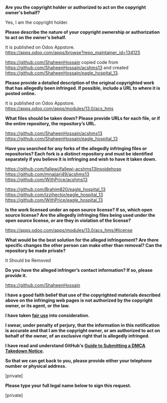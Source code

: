 **Are you the copyright holder or authorized to act on the copyright owner's behalf?**

Yes, I am the copyright holder.

**Please describe the nature of your copyright ownership or authorization to act on the owner's behalf.**

It is published on Odoo Appstore.  
https://apps.odoo.com/apps/browse?repo_maintainer_id=134125

https://github.com/ShaheenHossain copied code from https://github.com/ShaheenHossain/acshms13 and created https://github.com/ShaheenHossain/eagle_hospital_13.

**Please provide a detailed description of the original copyrighted work that has allegedly been infringed. If possible, include a URL to where it is posted online.**

It is published on Odoo Appstore.  
https://apps.odoo.com/apps/modules/13.0/acs_hms

**What files should be taken down? Please provide URLs for each file, or if the entire repository, the repository’s URL.**

https://github.com/ShaheenHossain/acshms13  
https://github.com/ShaheenHossain/eagle_hospital_13

**Have you searched for any forks of the allegedly infringing files or repositories? Each fork is a distinct repository and must be identified separately if you believe it is infringing and wish to have it taken down.**

https://github.com/fallewi/fallewi-acshms13insoidehosp  
https://github.com/mnajjari49/acshms13  
https://github.com/WithPrice/acshms13 

https://github.com/Brahim820/eagle_hospital_13  
https://github.com/izzihector/eagle_hospital_13  
https://github.com/WithPrice/eagle_hospital_13

**Is the work licensed under an open source license? If so, which open source license? Are the allegedly infringing files being used under the open source license, or are they in violation of the license?**

https://apps.odoo.com/apps/modules/13.0/acs_hms/#license

**What would be the best solution for the alleged infringement? Are there specific changes the other person can make other than removal? Can the repository be made private?**

It Should be Removed

**Do you have the alleged infringer’s contact information? If so, please provide it.**

https://github.com/ShaheenHossain

**I have a good faith belief that use of the copyrighted materials described above on the infringing web pages is not authorized by the copyright owner, or its agent, or the law.**

**I have taken <a href="https://www.lumendatabase.org/topics/22">fair use</a> into consideration.**

**I swear, under penalty of perjury, that the information in this notification is accurate and that I am the copyright owner, or am authorized to act on behalf of the owner, of an exclusive right that is allegedly infringed.**

**I have read and understand GitHub's <a href="https://docs.github.com/articles/guide-to-submitting-a-dmca-takedown-notice/">Guide to Submitting a DMCA Takedown Notice</a>.**

**So that we can get back to you, please provide either your telephone number or physical address.**

[private]

**Please type your full legal name below to sign this request.**

[private]
